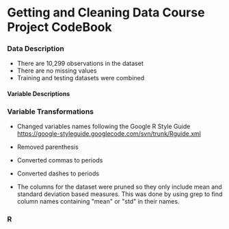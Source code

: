 Getting and Cleaning Data Course Project CodeBook
=========================

### Data Description

* There are 10,299 observations in the dataset
* There are no missing values
* Training and testing datasets were combined


#### Variable Descriptions


### Variable Transformations
* Changed variables names following the Google R Style Guide
  https://google-styleguide.googlecode.com/svn/trunk/Rguide.xml
 * Removed parenthesis
 * Converted commas to periods
 * Converted dashes to periods
  
* The columns for the dataset were pruned so they only include mean and 
   standard deviation based measures. This was done by using grep to find 
   column names containing "mean" or "std" in their names.





### R
